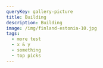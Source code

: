 ```yaml
---
queryKey: gallery-picture
title: Building
description: Building
image: /img/finland-estonia-10.jpg
tags:
  - more test
  - x & y
  - something
  - top picks
---
```


